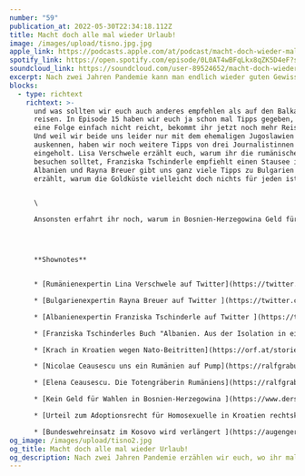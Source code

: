 ```yaml
---
number: "59"
publication_at: 2022-05-30T22:34:18.112Z
title: Macht doch alle mal wieder Urlaub!
image: /images/upload/tisno.jpg.jpg
apple_link: https://podcasts.apple.com/at/podcast/macht-doch-wieder-mal-urlaub/id1170436903?i=1000564599894
spotify_link: https://open.spotify.com/episode/0L0AT4wBFqLkx8qZK5D4eF?si=d596330ae5704697
soundcloud_link: https://soundcloud.com/user-89524652/macht-doch-wieder-mal-urlaub
excerpt: Nach zwei Jahren Pandemie kann man endlich wieder guten Gewissens Urlaub machen
blocks:
  - type: richtext
    richtext: >-
      und was sollten wir euch auch anderes empfehlen als auf den Balkan zu
      reisen. In Episode 15 haben wir euch ja schon mal Tipps gegeben, aber weil
      eine Folge einfach nicht reicht, bekommt ihr jetzt noch mehr Reisetipps.
      Und weil wir beide uns leider nur mit dem ehemaligen Jugoslawien
      auskennen, haben wir noch weitere Tipps von drei Journalistinnen
      eingeholt. Lisa Verschwele erzählt euch, warum ihr die rumänische Sphinx
      besuchen solltet, Franziska Tschinderle empfiehlt einen Stausee in
      Albanien und Rayna Breuer gibt uns ganz viele Tipps zu Bulgarien und
      erzählt, warum die Goldküste vielleicht doch nichts für jeden ist.


      \

      Ansonsten erfahrt ihr noch, warum in Bosnien-Herzegowina Geld für die Wahlen fehlt, die Bundeswehr im Kosovo bleibt und homosexuelle Paare in Kroatien endlich Kinder adoptieren dürfen.




      **Shownotes** 


      * [Rumänienexpertin Lina Verschwele auf Twitter](https://twitter.com/LinaVerschwele)

      * [Bulgarienexpertin Rayna Breuer auf Twitter ](https://twitter.com/rayna_breuer)

      * [Albanienexpertin Franziska Tschinderle auf Twitter ](https://twitter.com/tschinderle)

      * [Franziska Tschinderles Buch "Albanien. Aus der Isolation in eine europäische Zukunft"](http://www.czernin-verlag.com/autor/franziska-tschinderle)

      * [Krach in Kroatien wegen Nato-Beitritten](https://orf.at/stories/3266749/) (ORF) 

      * [Nicolae Ceausescu uns ein Rumänien auf Pump](https://ralfgrabuschnig.com/nicolae-ceausescu/) (Deja Vu-Geschichte Podcast) 

      * [Elena Ceausescu. Die Totengräberin Rumäniens](https://ralfgrabuschnig.com/elena-ceausescu/) (Deja Vu-Geschichte Podcast)

      * [Kein Geld für Wahlen in Bosnien-Herzegowina ](https://www.derstandard.de/story/2000136037722/kein-geld-fuer-wahlen-in-bosnien-herzegowina)(Der Standard)

      * [Urteil zum Adoptionsrecht für Homosexuelle in Kroatien rechtskräftig ](https://www.derstandard.at/story/2000136072190/urteil-zum-adoptionsrecht-fuer-homosexuelle-in-kroatien-rechtskraeftig)(Der Standard) 

      * [Bundeswehreinsatz im Kosovo wird verlängert ](https://augengeradeaus.net/2022/05/bundeswehreinsatz-im-kosovo-soll-erneut-verlaengert-werden-und-wird-viel-billiger/)(Augen Geradeaus)
og_image: /images/upload/tisno2.jpg
og_title: Macht doch alle mal wieder Urlaub!
og_description: Nach zwei Jahren Pandemie erzählen wir euch, wo ihr mal hinreisen solltet.
---
```

